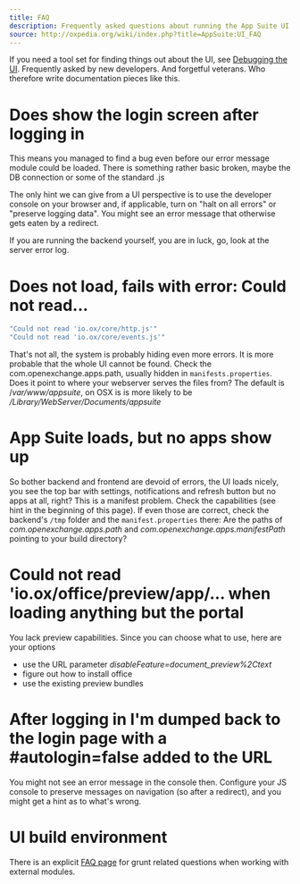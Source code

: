 ```yaml
---
title: FAQ
description: Frequently asked questions about running the App Suite UI
source: http://oxpedia.org/wiki/index.php?title=AppSuite:UI_FAQ
---
```


If you need a tool set for finding things out about the UI, see [Debugging the UI](TODO). Frequently asked by new developers. And forgetful veterans. Who therefore write documentation pieces like this.

# Does show the login screen after logging in

This means you managed to find a bug even before our error message module could be loaded. 
There is something rather basic broken, maybe the DB connection or some of the standard .js

The only hint we can give from a UI perspective is to use the developer console on your browser and, if applicable, turn on "halt on all errors" or "preserve logging data". 
You might see an error message that otherwise gets eaten by a redirect.

If you are running the backend yourself, you are in luck, go, look at the server error log.

# Does not load, fails with error: Could not read...


```javascript
"Could not read 'io.ox/core/http.js'" 
"Could not read 'io.ox/core/events.js'" 
```

That's not all, the system is probably hiding even more errors. 
It is more probable that the whole UI cannot be found. 
Check the com.openexchange.apps.path, usually hidden in ``manifests.properties``. 
Does it point to where your webserver serves the files from? The default is /_var/www/appsuite_, on OSX is is more likely to be _/Library/WebServer/Documents/appsuite_

# App Suite loads, but no apps show up

So bother backend and frontend are devoid of errors, the UI loads nicely, you see the top bar with settings, notifications and refresh button but no apps at all, right? 
This is a manifest problem. 
Check the capabilities (see hint in the beginning of this page). 
If even those are correct, check the backend's ``/tmp`` folder and the ``manifest.properties`` there: Are the paths of _com.openexchange.apps.path_ and _com.openexchange.apps.manifestPath_ pointing to your build directory?

# Could not read 'io.ox/office/preview/app/... when loading anything but the portal

You lack preview capabilities. 
Since you can choose what to use, here are your options

- use the URL parameter _disableFeature=document_preview%2Ctext_
- figure out how to install office
- use the existing preview bundles

# After logging in I'm dumped back to the login page with a #autologin=false added to the URL

You might not see an error message in the console then. 
Configure your JS console to preserve messages on navigation (so after a redirect), and you might get a hint as to what's wrong.

# UI build environment

There is an explicit [FAQ page](http://oxpedia.org/wiki/index.php?title=AppSuite:GruntFAQ) for grunt related questions when working with external modules.
